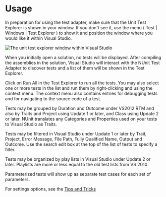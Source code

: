 # Usage

In preparation for using the test adapter, make sure that the Unit Test Explorer is shown in your window. If you don't
see it, use the menu ( Test | Windows | Test Explorer ) to show it and position the window where you would like it
within Visual Studio.

![The unit test explorer window within Visual Studio](~/images/nunitTestAdapter.png)

When you initially open a solution, no tests will be displayed. After compiling the assemblies in the solution, Visual
Studio will interact with the NUnit Test Adapter to discover tests and a list of them will be shown in the Test
Explorer.

Click on Run All in the Test Explorer to run all the tests. You may also select one or more tests in the list and run
them by right-clicking and using the context menu. The context menu also contains entries for debugging tests and for
navigating to the source code of a test.

Tests may be grouped by Duration and Outcome under VS2012 RTM and also by Traits and Project using Update 1 or later,
and Class using Update 2 or later.  NUnit translates any Categories and Properties used on your tests to Visual Studio
as Traits.

Tests may be filtered in Visual Studio under Update 1 or later by Trait, Project, Error Message, File Path, Fully
Qualified Name, Output and Outcome. Use the search edit box at the top of the list of tests to specify a filter.

Tests may be organized by play lists in Visual Studio under Update 2 or later. Playlists are more or less equal to the
old test lists from VS 2010.

Parameterized tests will show up as separate test cases for each set of parameters.

For settings options, see the [Tips and Tricks](xref:tipsandtricks)
